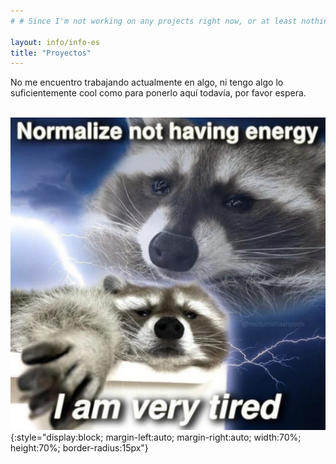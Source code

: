 ```yaml
---
# # Since I'm not working on any projects right now, or at least nothing too interesting, this page will not be accesible 

layout: info/info-es
title: "Proyectos"
---
```


No me encuentro trabajando actualmente en algo, ni tengo algo lo suficientemente cool como para ponerlo aquí todavía, por favor espera.
<br><br>

![I'm a tired racoon](/assets/img/IMG_9856.jpg){:style="display:block; margin-left:auto; margin-right:auto; width:70%; height:70%; border-radius:15px"}